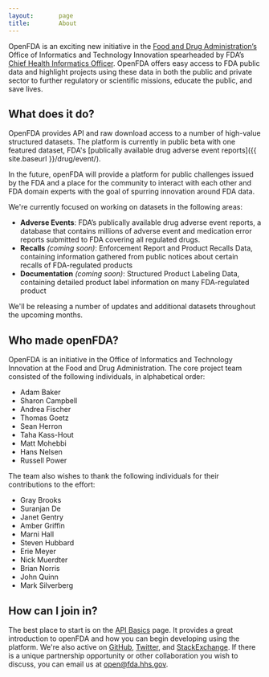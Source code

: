 ```yaml
---
layout:       page
title:        About
---
```


OpenFDA is an exciting new initiative in the [Food and Drug Administration’s](http://www.fda.gov/) Office of Informatics and Technology Innovation spearheaded by FDA’s <a href="http://www.fda.gov/AboutFDA/CentersOffices/ucm349836.htm">Chief Health Informatics Officer</a>. OpenFDA offers easy access to FDA public data and highlight projects using these data in both the public and private sector to further regulatory or scientific missions, educate the public, and save lives.

## What does it do?

OpenFDA provides API and raw download access to a number of high-value structured datasets. The platform is currently in public beta with one featured dataset, FDA's [publically available drug adverse event reports]({{ site.baseurl }}/drug/event/).

In the future, openFDA will provide a platform for public challenges issued by the FDA and a place for the community to interact with each other and FDA domain experts with the goal of spurring innovation around FDA data.

We're currently focused on working on datasets in the following areas:

- **Adverse Events**: FDA’s publically available drug adverse event reports, a database that contains millions of adverse event and medication error reports submitted to FDA covering all regulated drugs.
- **Recalls** *(coming soon)*: Enforcement Report and Product Recalls Data, containing information gathered from public notices about certain recalls of FDA-regulated products
- **Documentation** *(coming soon)*: Structured Product Labeling Data, containing detailed product label information on many FDA-regulated product

We'll be releasing a number of updates and additional datasets throughout the upcoming months.

## Who made openFDA?
OpenFDA is an initiative in the Office of Informatics and Technology Innovation at the Food and Drug Administration. The core project team consisted of the following individuals, in alphabetical order:

- Adam Baker
- Sharon Campbell
- Andrea Fischer
- Thomas Goetz
- Sean Herron
- Taha Kass-Hout
- Matt Mohebbi
- Hans Nelsen
- Russell Power

The team also wishes to thank the following individuals for their contributions to the effort:

- Gray Brooks
- Suranjan De
- Janet Gentry
- Amber Griffin
- Marni Hall
- Steven Hubbard
- Erie Meyer
- Nick Muerdter
- Brian Norris
- John Quinn
- Mark Silverberg

## How can I join in?

The best place to start is on the [API Basics]({{site.baseurl}}/api/reference/) page. It provides a great introduction to openFDA and how you can begin developing using the platform. We're also active on [GitHub](https://github.com/fda), [Twitter](https://twitter.com/openFDA), and [StackExchange](http://stackexchange.com/search?q=openfda). If there is a unique partnership opportunity or other collaboration you wish to discuss, you can email us at [open@fda.hhs.gov](mailto:open@fda.hhs.gov).